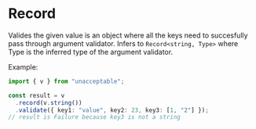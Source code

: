 # Record

Valides the given value is an object where all the keys need to succesfully pass through argument validator.
Infers to `Record<string, Type>` where Type is the inferred type of the argument validator.

Example:

```ts
import { v } from "unacceptable";

const result = v
  .record(v.string())
  .validate({ key1: "value", key2: 23, key3: [1, "2"] });
// result is Failure because key3 is not a string
```
